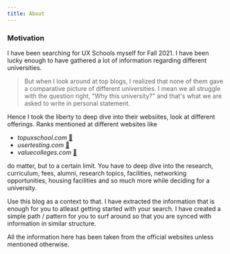 ```yaml
---
title: About
---
```


### Motivation
I have been searching for UX Schools myself for Fall 2021. I have been lucky enough to have gathered a lot of information regarding different universities. 

> But when I look around at top blogs, I realized that none of them gave a comparative picture of different universities. I mean we all struggle with the question right, "Why this university?" and that's what we are asked to write in personal statement.

Hence I took the liberty to deep dive into their websiites, look at different offerings. Ranks mentioned at different websites like
* *topuxschool.com* [🔗](https://topuxschool.com/)
* *usertesting.com* [🔗](https://www.usertesting.com/blog/top-ux-graduate-degree-programs)
* *valuecolleges.com* [🔗](https://www.valuecolleges.com/rankings/best-ux-design-graduate-programs/)

do matter, but to a certain limit. You have to deep dive into the research, curriculum, fees, alumni, research topics, facilities, networking opportunities, housing facilities and so much more while deciding for a university.

Use this blog as a context to that. I have extracted the information that is enough for you to atleast getting started with your search. I have created a simple path / pattern for you to surf around so that you are synced with information in similar structure.

All the information here has been taken from the official websites unless mentioned otherwise.


